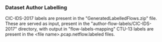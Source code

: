 ### Dataset Author Labelling

CIC-IDS-2017 labels are present in the "GeneratedLabelledFlows.zip" file. These are served as input, present in the "author-flow-labels/CIC-IDS-2017" directory, with output in "flow-labels-mapping"
CTU-13 labels are present in the &lt;file name&gt;.pcap.netflow.labeled files.
